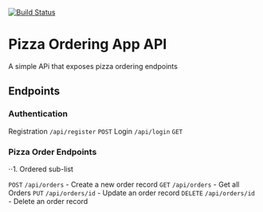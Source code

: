 [![Build Status](https://travis-ci.com/Denniskamau/pizza-app-backend.svg?branch=master)](https://travis-ci.com/Denniskamau/pizza-app-backend)

# Pizza Ordering App API

A simple APi that exposes pizza ordering endpoints

## Endpoints

### Authentication

Registration `/api/register` `POST`
Login `/api/login` `GET`

### Pizza Order Endpoints

⋅⋅1. Ordered sub-list

`POST` `/api/orders` - Create a new order record
`GET` `/api/orders` - Get all Orders
`PUT` `/api/orders/id` - Update an order record
`DELETE` `/api/orders/id` - Delete an order record
